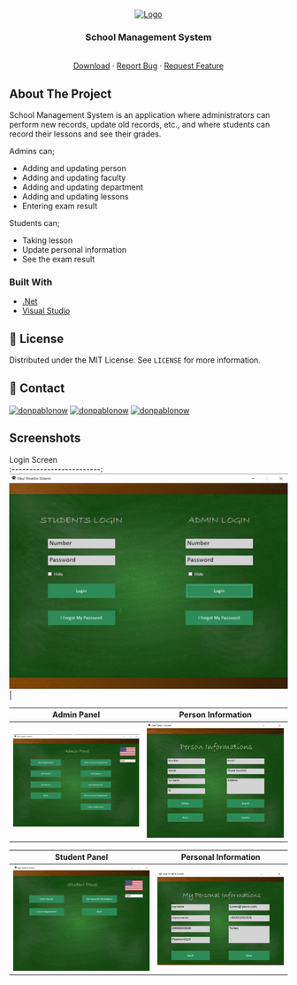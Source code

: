 <br />
<p align="center">
  <a href="https://github.com/BerkayOzturkCE/School-Management-System/tree/master/OkulYonetim">
    <img src="https://github.com/BerkayOzturkCE/School-Management-System/blob/master/OkulYonetim/WindowsFormsApp2/Screenshots/Icon1.ico" alt="Logo" width="400">
  </a>

  <h3 align="center">School Management System</h3>

  <p align="center">
    <br />
    <a href="https://github.com/BerkayOzturkCE/School-Management-System/tree/master/OkulYonetim">Download</a>
    ·
    <a href="https://github.com/BerkayOzturkCE/School-Management-System/issues">Report Bug</a>
    ·
    <a href="https://github.com/BerkayOzturkCE/School-Management-System/issues">Request Feature</a>
  </p>
</p>

## About The Project
School Management System is an application where administrators can perform new records, update old records, etc., and where students can record their lessons and see their grades.

Admins can;
- Adding and updating person
- Adding and updating faculty
- Adding and updating department
- Adding and updating lessons
- Entering exam result


Students can;
- Taking lesson
- Update personal information
- See the exam result



### Built With

* [.Net](https://dotnet.microsoft.com/en-us/)
* [Visual Studio](https://visualstudio.microsoft.com/tr/)

## 📝 License

Distributed under the MIT License. See `LICENSE` for more information.

## 📌 Contact

<a href="https://www.linkedin.com/in/broztrk/" target="blank"><img align="center" src="https://raw.githubusercontent.com/rahuldkjain/github-profile-readme-generator/master/src/images/icons/Social/linked-in-alt.svg" alt="donpablonow" height="30" width="40" /></a>
<a href="https://www.instagram.com/brky_oztrk/" target="blank"><img align="center" src="https://raw.githubusercontent.com/rahuldkjain/github-profile-readme-generator/master/src/images/icons/Social/instagram.svg" alt="donpablonow" height="30" width="40" /></a>
<a href="https://twitter.com/BerkayOzturkCE" target="blank"><img align="center" src="https://raw.githubusercontent.com/rahuldkjain/github-profile-readme-generator/master/src/images/icons/Social/twitter.svg" alt="donpablonow" height="30" width="40" /></a>



## Screenshots
Login Screen               
:-------------------------:
![](https://github.com/BerkayOzturkCE/School-Management-System/blob/master/OkulYonetim/WindowsFormsApp2/Screenshots/Login.png?raw=true)|


Admin Panel               |  Person Information
:-------------------------:|:-------------------------:
![](https://github.com/BerkayOzturkCE/School-Management-System/blob/master/OkulYonetim/WindowsFormsApp2/Screenshots/admin.png?raw=true)|![](https://github.com/BerkayOzturkCE/School-Management-System/blob/master/OkulYonetim/WindowsFormsApp2/Screenshots/personinfo.png?raw=true)|


Student Panel               |  Personal Information
:-------------------------:|:-------------------------:
![](https://github.com/BerkayOzturkCE/School-Management-System/blob/master/OkulYonetim/WindowsFormsApp2/Screenshots/student.png?raw=true)|![](https://github.com/BerkayOzturkCE/School-Management-System/blob/master/OkulYonetim/WindowsFormsApp2/Screenshots/mypersonalinfo.png?raw=true)|

